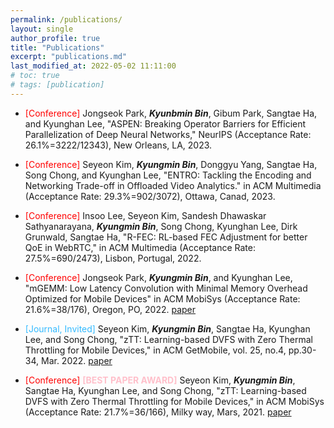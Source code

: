 ```yaml
---
permalink: /publications/
layout: single
author_profile: true
title: "Publications"
excerpt: "publications.md"
last_modified_at: 2022-05-02 11:11:00
# toc: true
# tags: [publication]
---
```


* <span style="color:red">\[Conference\]</span> Jongseok Park, ***Kyunbmin Bin***, Gibum Park, Sangtae Ha, and Kyunghan Lee, "ASPEN: Breaking Operator Barriers for Efficient Parallelization of Deep Neural Networks," NeurIPS (Acceptance Rate: 26.1%=3222/12343), New Orleans, LA, 2023.

* <span style="color:red">\[Conference\]</span> Seyeon Kim, ***Kyungmin Bin***, Donggyu Yang, Sangtae Ha, Song Chong, and Kyunghan Lee, "ENTRO: Tackling the Encoding and Networking Trade-off in Offloaded Video Analytics." in ACM Multimedia (Acceptance Rate: 29.3%=902/3072), Ottawa, Canad, 2023.

* <span style="color:red">\[Conference\]</span> Insoo Lee, Seyeon Kim, Sandesh Dhawaskar Sathyanarayana, ***Kyungmin Bin***, Song Chong, Kyunghan Lee, Dirk Grunwald, Sangtae Ha, "R-FEC: RL-based FEC Adjustment for better QoE in WebRTC," in ACM Multimedia (Acceptance Rate: 27.5%=690/2473), Lisbon, Portugal, 2022.

* <span style="color:red">\[Conference\]</span> Jongseok Park, ***Kyungmin Bin***, and Kyunghan Lee, "mGEMM: Low Latency Convolution with Minimal Memory Overhead Optimized for Mobile Devices" in ACM MobiSys (Acceptance Rate: 21.6%=38/176), Oregon, PO, 2022. [paper](https://dl.acm.org/doi/10.1145/3498361.3538940)

* <span style="color:#33BAFF">\[Journal, Invited\]</span> Seyeon Kim, ***Kyungmin Bin***, Sangtae Ha, Kyunghan Lee, and Song Chong, "zTT: Learning-based DVFS with Zero Thermal Throttling for Mobile Devices," in ACM GetMobile, vol. 25, no.4, pp.30-34, Mar. 2022. [paper](https://dl.acm.org/doi/10.1145/3529706.3529714)

* <span style="color:red">\[Conference\]</span> **<span style="color:pink">[BEST PAPER AWARD]</span>** Seyeon Kim, ***Kyungmin Bin***, Sangtae Ha, Kyunghan Lee, and Song Chong, "zTT: Learning-based DVFS with Zero Thermal Throttling for Mobile Devices," in ACM MobiSys (Acceptance Rate: 21.7%=36/166), Milky way, Mars, 2021. [paper](https://dl.acm.org/doi/10.1145/3458864.3468161)


